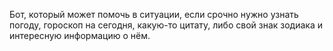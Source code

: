 Бот, который может помочь в ситуации, если срочно нужно узнать погоду, гороскоп на сегодня, какую-то цитату, либо свой знак зодиака и интересную информацию о нём.
